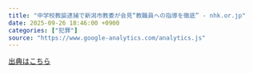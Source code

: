 ```yaml
---
title: "中学校教諭逮捕で新潟市教委が会見“教職員への指導を徹底” - nhk.or.jp"
date: 2025-09-26 18:46:00 +0900
categories: ["犯罪"]
source: "https://www.google-analytics.com/analytics.js"
---
```


[出典はこちら](https://www.google-analytics.com/analytics.js)
